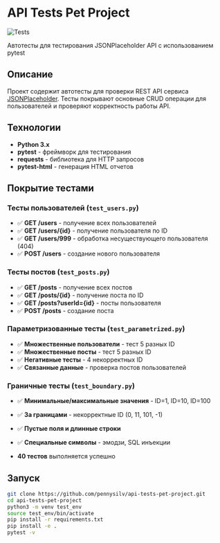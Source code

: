 # API Tests Pet Project

![Tests](https://github.com/pennysilv/api-tests-pet-project/workflows/Run%20Tests/badge.svg)

Автотесты для тестирования JSONPlaceholder API с использованием pytest

## Описание
Проект содержит автотесты для проверки REST API сервиса [JSONPlaceholder](https://jsonplaceholder.typicode.com).
Тесты покрывают основные CRUD операции для пользователей и проверяют корректность работы API.

## Технологии
- **Python 3.x**
- **pytest** - фреймворк для тестирования
- **requests** - библиотека для HTTP запросов
- **pytest-html** - генерация HTML отчетов

## Покрытие тестами

### Тесты пользователей (`test_users.py`)
- ✅ **GET /users** - получение всех пользователей
- ✅ **GET /users/{id}** - получение пользователя по ID
- ✅ **GET /users/999** - обработка несуществующего пользователя (404)
- ✅ **POST /users** - создание нового пользователя

### Тесты постов (`test_posts.py`)
- ✅ **GET /posts** - получение всех постов
- ✅ **GET /posts/{id}** - получение поста по ID
- ✅ **GET /posts?userId={id}** - посты пользователя
- ✅ **POST /posts** - создание поста

### Параметризованные тесты (`test_parametrized.py`)
- ✅ **Множественные пользователи** - тест 5 разных ID
- ✅ **Множественные посты** - тест 5 разных ID  
- ✅ **Негативные тесты** - 4 некорректных ID
- ✅ **Связанные данные** - проверка постов пользователей

### Граничные тесты (`test_boundary.py`)
- ✅ **Минимальные/максимальные значения** - ID=1, ID=10, ID=100
- ✅ **За границами** - некорректные ID (0, 11, 101, -1)
- ✅ **Пустые поля и длинные строки**
- ✅ **Специальные символы** - эмодзи, SQL инъекции

- **40 тестов** выполняется успешно

## Запуск
```bash
git clone https://github.com/pennysilv/api-tests-pet-project.git
cd api-tests-pet-project
python3 -m venv test_env
source test_env/bin/activate
pip install -r requirements.txt
pip install -e .
pytest -v
